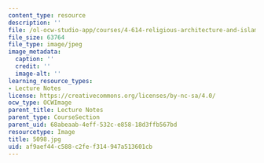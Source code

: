 ```yaml
---
content_type: resource
description: ''
file: /ol-ocw-studio-app/courses/4-614-religious-architecture-and-islamic-cultures-fall-2002/af9aef44c588c2fef314947a513601cb_5098.jpg
file_size: 63764
file_type: image/jpeg
image_metadata:
  caption: ''
  credit: ''
  image-alt: ''
learning_resource_types:
- Lecture Notes
license: https://creativecommons.org/licenses/by-nc-sa/4.0/
ocw_type: OCWImage
parent_title: Lecture Notes
parent_type: CourseSection
parent_uid: 68abeaab-4eff-532c-e858-18d3ffb567bd
resourcetype: Image
title: 5098.jpg
uid: af9aef44-c588-c2fe-f314-947a513601cb
---
```

